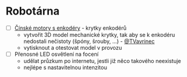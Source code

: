 # Robotárna

- [ ] [Čínské motory s enkodéry](https://www.aliexpress.com/item/1-set-2-set-Mayitr-DC-6V-210RPM-Encoder-Motor-Gear-4mm-Shaft-With-Screws-Mounting/32823003082.html) - krytky enkodérů
  - vytvořit 3D model mechanické krytky, tak aby se k enkodéru nedostali nečistoty (špóny, šrouby, ...) - [@TVavrinec](https://github.com/TVavrinec)
  - vytisknout a otestovat model v provozu
- [ ] Přenosné LED osvětlení na focení
  - udělat průzkum po internetu, jestli již něco takového neexistuje
  - nejlépe s nastavitelnou intenzitou
